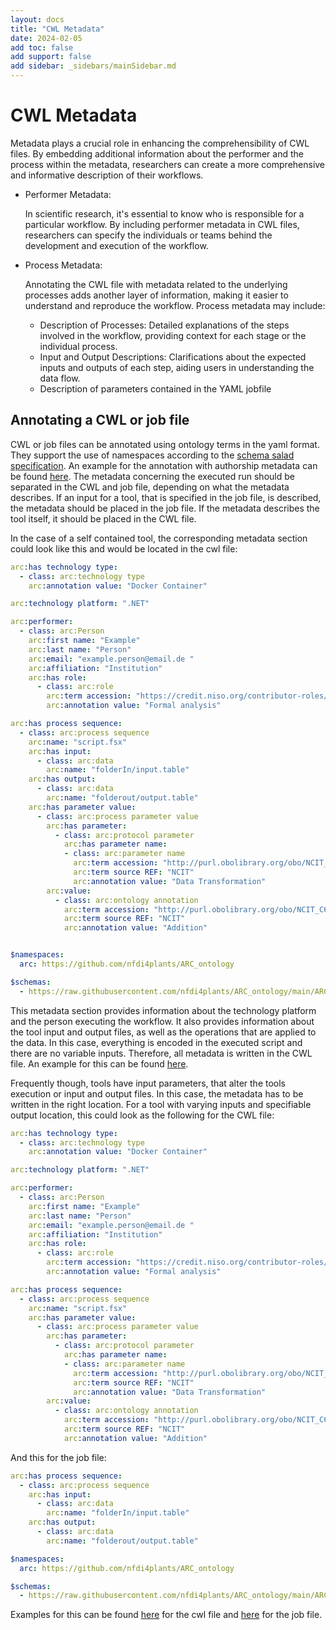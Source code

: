 ```yaml
---
layout: docs
title: "CWL Metadata"
date: 2024-02-05
add toc: false
add support: false
add sidebar: _sidebars/mainSidebar.md
---
```


# CWL Metadata

Metadata plays a crucial role in enhancing the comprehensibility of CWL files. By embedding additional information about the performer and the process within the metadata, 
researchers can create a more comprehensive and informative description of their workflows.

- Performer Metadata:

    In scientific research, it's essential to know who is responsible for a particular workflow. 
    By including performer metadata in CWL files, researchers can specify the individuals or teams behind 
    the development and execution of the workflow.

- Process Metadata:

    Annotating the CWL file with metadata related to the underlying processes adds another layer of information, 
    making it easier to understand and reproduce the workflow. Process metadata may include:
    - Description of Processes: Detailed explanations of the steps involved in the workflow, providing context for each stage or the individual process.
    - Input and Output Descriptions: Clarifications about the expected inputs and outputs of each step, aiding users in understanding the data flow.
    - Description of parameters contained in the YAML jobfile

## Annotating a CWL or job file

CWL or job files can be annotated using ontology terms in the yaml format. They support the use of namespaces according to the 
[schema salad specification](https://www.commonwl.org/v1.0/SchemaSalad.html#Explicit_context). An example for the annotation with 
authorship metadata can be found [here](https://www.commonwl.org/user_guide/topics/metadata-and-authorship.html). The metadata concerning the executed 
run should be separated in the CWL and job file, depending on what the metadata describes. If an input for a tool, that is specified in the job file, is described, the 
metadata should be placed in the job file. If the metadata describes the tool itself, it should be placed in the CWL file.

In the case of a self contained tool, the corresponding metadata section could look like this and would be located in the cwl file:
```yaml
arc:has technology type:
  - class: arc:technology type
    arc:annotation value: "Docker Container"

arc:technology platform: ".NET"

arc:performer:
  - class: arc:Person
    arc:first name: "Example"
    arc:last name: "Person"
    arc:email: "example.person@email.de "
    arc:affiliation: "Institution"
    arc:has role: 
      - class: arc:role
        arc:term accession: "https://credit.niso.org/contributor-roles/formal-analysis/"
        arc:annotation value: "Formal analysis"

arc:has process sequence:
  - class: arc:process sequence
    arc:name: "script.fsx"
    arc:has input: 
      - class: arc:data
        arc:name: "folderIn/input.table"
    arc:has output:
      - class: arc:data
        arc:name: "folderout/output.table"
    arc:has parameter value: 
      - class: arc:process parameter value
        arc:has parameter:
          - class: arc:protocol parameter
            arc:has parameter name: 
            - class: arc:parameter name
              arc:term accession: "http://purl.obolibrary.org/obo/NCIT_C43582"
              arc:term source REF: "NCIT"
              arc:annotation value: "Data Transformation"
        arc:value: 
          - class: arc:ontology annotation
            arc:term accession: "http://purl.obolibrary.org/obo/NCIT_C64911"
            arc:term source REF: "NCIT"
            arc:annotation value: "Addition"


$namespaces:
  arc: https://github.com/nfdi4plants/ARC_ontology

$schemas:
  - https://raw.githubusercontent.com/nfdi4plants/ARC_ontology/main/ARC_v2.0.owl

```
This metadata section provides information about the technology platform and the person executing the workflow. It also provides information about the tool input 
and output files, as well as the operations that are applied to the data. In this case, everything is encoded in the executed script and there are no variable inputs. 
Therefore, all metadata is written in the CWL file. An example for this can be found [here](https://git.nfdi4plants.org/muehlhaus/ArcPrototype/-/tree/CWLExamples/workflows/ARCMount).

Frequently though, tools have input parameters, that alter the tools execution or input and output files. In this case, the metadata has to be written in the right location. For a tool with 
varying inputs and specifiable output location, this could look as the following for the CWL file:
```yaml
arc:has technology type:
  - class: arc:technology type
    arc:annotation value: "Docker Container"

arc:technology platform: ".NET"

arc:performer:
  - class: arc:Person
    arc:first name: "Example"
    arc:last name: "Person"
    arc:email: "example.person@email.de "
    arc:affiliation: "Institution"
    arc:has role: 
      - class: arc:role
        arc:term accession: "https://credit.niso.org/contributor-roles/formal-analysis/"
        arc:annotation value: "Formal analysis"

arc:has process sequence:
  - class: arc:process sequence
    arc:name: "script.fsx"
    arc:has parameter value: 
      - class: arc:process parameter value
        arc:has parameter:
          - class: arc:protocol parameter
            arc:has parameter name: 
            - class: arc:parameter name
              arc:term accession: "http://purl.obolibrary.org/obo/NCIT_C43582"
              arc:term source REF: "NCIT"
              arc:annotation value: "Data Transformation"
        arc:value: 
          - class: arc:ontology annotation
            arc:term accession: "http://purl.obolibrary.org/obo/NCIT_C64911"
            arc:term source REF: "NCIT"
            arc:annotation value: "Addition"
```
And this for the job file:
```yaml
arc:has process sequence:
  - class: arc:process sequence
    arc:has input: 
      - class: arc:data
        arc:name: "folderIn/input.table"
    arc:has output:
      - class: arc:data
        arc:name: "folderout/output.table"

$namespaces:
  arc: https://github.com/nfdi4plants/ARC_ontology

$schemas:
  - https://raw.githubusercontent.com/nfdi4plants/ARC_ontology/main/ARC_v2.0.owl
```
Examples for this can be found [here](https://git.nfdi4plants.org/muehlhaus/ArcPrototype/-/blob/CWLExamples/workflows/FixedScript/FSharpArcCapsule.cwl) 
for the cwl file and [here](https://git.nfdi4plants.org/muehlhaus/ArcPrototype/-/blob/CWLExamples/runs/FSharpArcCapsule.yml) for the job file.